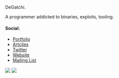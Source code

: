 DeGatchi. <br>

A programmer addicted to binaries, exploits, tooling.

#### Social:
- [Portfolio](https://degatchi.com/career)
- [Artciles](https://degatchi.com/articles)
- [Twitter](https://twitter.com/degatchi)
- [Website](https://degatchi.com)
- [Mailing List](https://mailchi.mp/af592f7038e9/join-degatchis-mailing-list)

<a>
  <img align="center" src="https://github-readme-stats.vercel.app/api?username=DeGatchi&show_icons=true&theme=tokyonight" />
</a>
<a>
  <img align="center" src="https://github-readme-stats.vercel.app/api/top-langs/?username=DeGatchi&layout=compact&show_icons=true&theme=tokyonight" />
</a>
